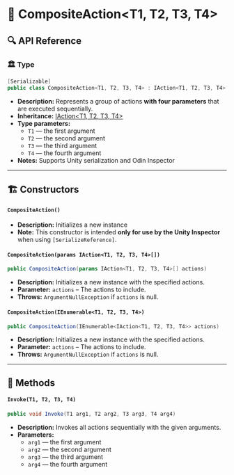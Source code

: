 # 🧩 CompositeAction&lt;T1, T2, T3, T4&gt;

## 🔍 API Reference

### 🏛️ Type <div id="-type"></div>

```csharp
[Serializable]
public class CompositeAction<T1, T2, T3, T4> : IAction<T1, T2, T3, T4>
```

- **Description:** Represents a group of actions <b>with four parameters</b> that are executed sequentially.
- **Inheritance:** [IAction&lt;T1, T2, T3, T4&gt;](IAction%604.md)
- **Type parameters:**
    - `T1` — the first argument
    - `T2` — the second argument
    - `T3` — the third argument
    - `T4` — the fourth argument
- **Notes:** Supports Unity serialization and Odin Inspector

---

## 🏗️ Constructors

#### `CompositeAction()`

- **Description:** Initializes a new instance
- **Note:** This constructor is intended **only for use by the Unity Inspector** when using `[SerializeReference]`.

#### `CompositeAction(params IAction<T1, T2, T3, T4>[])`

```csharp
public CompositeAction(params IAction<T1, T2, T3, T4>[] actions)
```

- **Description:** Initializes a new instance with the specified actions.
- **Parameter:** `actions` – The actions to include.
- **Throws:** `ArgumentNullException` if `actions` is null.

#### `CompositeAction(IEnumerable<T1, T2, T3, T4>)`

```csharp
public CompositeAction(IEnumerable<IAction<T1, T2, T3, T4>> actions)
```

- **Description:** Initializes a new instance with the specified actions.
- **Parameter:** `actions` – The actions to include.
- **Throws:** `ArgumentNullException` if `actions` is null.

---

## 🏹 Methods

#### `Invoke(T1, T2, T3, T4)`

```csharp
public void Invoke(T1 arg1, T2 arg2, T3 arg3, T4 arg4)
```

- **Description:** Invokes all actions sequentially with the given arguments.
- **Parameters:**
    - `arg1` — the first argument
    - `arg2` — the second argument
    - `arg3` — the third argument
    - `arg4` — the fourth argument